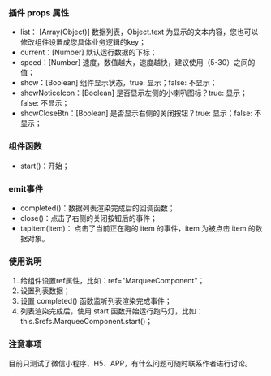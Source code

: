 ### 插件 props 属性
- list： [Array(Object)] 数据列表，Object.text 为显示的文本内容，您也可以修改组件设置成您具体业务逻辑的key；
- current：[Number] 默认运行数据的下标；
- speed：[Number] 速度，数值越大，速度越快，建议使用（5-30）之间的值；
- show：[Boolean] 组件显示状态，true: 显示；false: 不显示；
- showNoticeIcon：[Boolean] 是否显示左侧的小喇叭图标？true: 显示；false: 不显示；
- showCloseBtn：[Boolean] 是否显示右侧的关闭按钮？true: 显示；false: 不显示；

### 组件函数
- start()：开始；

### emit事件
- completed()：数据列表渲染完成后的回调函数；
- close()：点击了右侧的关闭按钮后的事件；
- tapItem(item)： 点击了当前正在跑的 item 的事件，item 为被点击 item 的数据对象。

### 使用说明
1. 给组件设置ref属性，比如：ref="MarqueeComponent"；
2. 设置列表数据；
3. 设置 completed() 函数监听列表渲染完成事件；
4. 列表渲染完成后，使用 start 函数开始运行跑马灯，比如：this.$refs.MarqueeComponent.start()；

### 注意事项
目前只测试了微信小程序、H5、APP，有什么问题可随时联系作者进行讨论。